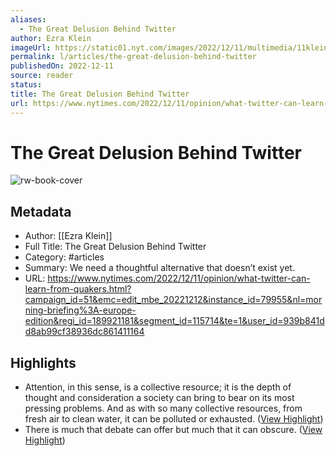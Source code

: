```yaml
---
aliases:
  - The Great Delusion Behind Twitter
author: Ezra Klein
imageUrl: https://static01.nyt.com/images/2022/12/11/multimedia/11klein-la-1-662f/11klein-la-1-662f-facebookJumbo.jpg
permalink: l/articles/the-great-delusion-behind-twitter
publishedOn: 2022-12-11
source: reader
status: 
title: The Great Delusion Behind Twitter
url: https://www.nytimes.com/2022/12/11/opinion/what-twitter-can-learn-from-quakers.html?campaign_id=51&emc=edit_mbe_20221212&instance_id=79955&nl=morning-briefing%3A-europe-edition&regi_id=189921181&segment_id=115714&te=1&user_id=939b841dd8ab99cf38936dc861411164
---
```

# The Great Delusion Behind Twitter

![rw-book-cover](https://static01.nyt.com/images/2022/12/11/multimedia/11klein-la-1-662f/11klein-la-1-662f-facebookJumbo.jpg)

## Metadata

- Author: [[Ezra Klein]]
- Full Title: The Great Delusion Behind Twitter
- Category: #articles
- Summary: We need a thoughtful alternative that doesn’t exist yet.
- URL: https://www.nytimes.com/2022/12/11/opinion/what-twitter-can-learn-from-quakers.html?campaign_id=51&emc=edit_mbe_20221212&instance_id=79955&nl=morning-briefing%3A-europe-edition&regi_id=189921181&segment_id=115714&te=1&user_id=939b841dd8ab99cf38936dc861411164

## Highlights

- Attention, in this sense, is a collective resource; it is the depth of thought and consideration a society can bring to bear on its most pressing problems. And as with so many collective resources, from fresh air to clean water, it can be polluted or exhausted. ([View Highlight](https://read.readwise.io/read/01gm2vqj4bbhrwm3xxd7647x8f))
- There is much that debate can offer but much that it can obscure. ([View Highlight](https://read.readwise.io/read/01gm2vxqwkdsd1rhjtk6fhnp35))
